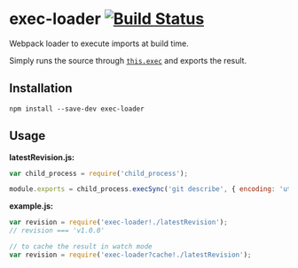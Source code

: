 # exec-loader [![Build Status](https://travis-ci.org/erikdesjardins/exec-loader.svg?branch=master)](https://travis-ci.org/erikdesjardins/exec-loader)

Webpack loader to execute imports at build time.

Simply runs the source through [`this.exec`](https://webpack.github.io/docs/loaders.html#exec) and exports the result.

## Installation

`npm install --save-dev exec-loader`

## Usage

**latestRevision.js:**

```js
var child_process = require('child_process');

module.exports = child_process.execSync('git describe', { encoding: 'utf8' }).trim();
```

**example.js:**

```js
var revision = require('exec-loader!./latestRevision');
// revision === 'v1.0.0'

// to cache the result in watch mode
var revision = require('exec-loader?cache!./latestRevision');
```
